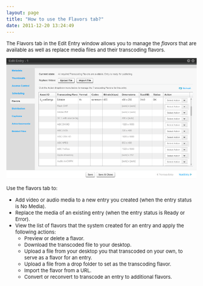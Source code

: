 ```yaml
---
layout: page
title: "How to use the Flavors tab?"
date: 2011-12-20 13:24:49
---
```


<span style="font-size: small;">The Flavors tab in the Edit Entry window allows you to manage the <em>flavors</em> that are available as well as replace media files and their transcoding flavors.</span>

<img src="../../assets/1058">

<span style="font-size: small;">Use the flavors tab to:</span>

*   <span style="font-size: small;">Add video or audio media to a new entry you created (when the entry status is No Media).</span>
*   <span style="font-size: small;">Replace the media of an existing entry (when the entry status is Ready or Error).</span>
*   <span style="font-size: small;">View the list of flavors that the system created for an entry and apply the following actions:</span>
    *   <span style="font-size: small;">Preview or delete a flavor.</span>
    *   <span style="font-size: small;">Download the transcoded file to your desktop.</span>
    *   <span style="font-size: small;">Upload a file from your desktop you that transcoded on your own, to serve as a flavor for an entry.</span>
    *   <span style="font-size: small;">Upload a file from a drop folder to set as the transcoding flavor.</span>
    *   <span style="font-size: small;">Import the flavor from a URL.</span>
    *   <span style="font-size: small;">Convert or reconvert to transcode an entry to additional flavors.</span>